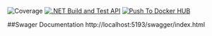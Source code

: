 ![Coverage](https://codecov.io/gh/317jamtay317/PioSolverConnection/branch/master/graph/badge.svg)
[![.NET Build and Test API](https://github.com/317jamtay317/PioSolverConnection/actions/workflows/build-and-test.yml/badge.svg)](https://github.com/317jamtay317/PioSolverConnection/actions/workflows/build-and-test.yml)
[![Push To Docker HUB](https://github.com/317jamtay317/PioSolverConnection/actions/workflows/push-to-docker-hub.yml/badge.svg)](https://github.com/317jamtay317/PioSolverConnection/actions/workflows/push-to-docker-hub.yml)

##Swager Documentation 
http://localhost:5193/swagger/index.html


